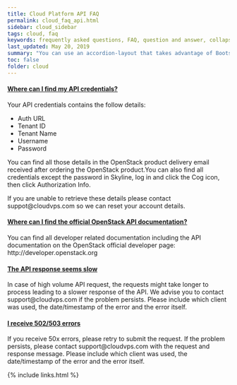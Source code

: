 ```yaml
---
title: Cloud Platform API FAQ
permalink: cloud_faq_api.html
sidebar: cloud_sidebar
tags: cloud, faq
keywords: frequently asked questions, FAQ, question and answer, collapsible sections, expand, collapse
last_updated: May 20, 2019
summary: "You can use an accordion-layout that takes advantage of Bootstrap styling. This is useful for an FAQ page."
toc: false
folder: cloud
---
```


<div class="panel-group" id="accordion">
                    <div class="panel panel-default">
                        <div class="panel-heading">
                            <h4 class="panel-title">
                                <a class="noCrossRef accordion-toggle" data-toggle="collapse" data-parent="#accordion" href="#collapseOneApi">Where can I find my API credentials?</a>
                            </h4>
                        </div>
                        <div id="collapseOneApi" class="panel-collapse collapse noCrossRef">
                            <div class="panel-body">
<p>Your API credentials contains the follow details:</p>
<ul>
<li>Auth URL</li>
<li>Tenant ID</li>
<li>Tenant Name</li>
<li>Username</li>
<li>Password</li>
</ul>
<p>You can find all those details in the OpenStack product delivery email received after ordering the OpenStack product.You can also find all credentials except the password in Skyline, log in and click the Cog icon, then click Authorization Info.</p>
<p>If you are unable to retrieve these details please contact suppot@cloudvps.com so we can reset your account details.</p>
                            </div>
                        </div>
                    </div>
                    <!-- /.panel -->
                    <div class="panel panel-default">
                        <div class="panel-heading">
                            <h4 class="panel-title">
                                <a class="noCrossRef accordion-toggle" data-toggle="collapse" data-parent="#accordion" href="#collapseTwoApi">Where can I find the official OpenStack API documentation?</a>
                            </h4>
                        </div>
                        <div id="collapseTwoApi" class="panel-collapse collapse noCrossRef">
                            <div class="panel-body">
                            You can find all developer related documentation including the API documentation on the OpenStack official developer page: http://developer.openstack.org
                            </div>
                        </div>
                    </div>
                    <!-- /.panel -->
                    <div class="panel panel-default">
                        <div class="panel-heading">
                            <h4 class="panel-title">
                                <a class="noCrossRef accordion-toggle" data-toggle="collapse" data-parent="#accordion" href="#collapseThreeApi">The API response seems slow</a>
                            </h4>
                        </div>
                        <div id="collapseThreeApi" class="panel-collapse collapse noCrossRef">
                            <div class="panel-body">
                            In case of high volume API request, the requests might take longer to process leading to a slower response of the API. We advise you to contact support@cloudvps.com if the problem persists. Please include which client was used, the date/timestamp of the error and the error itself.
                            </div>
                        </div>
                    </div>
                    <!-- /.panel -->
                    <div class="panel panel-default">
                        <div class="panel-heading">
                            <h4 class="panel-title">
                                <a class="noCrossRef accordion-toggle" data-toggle="collapse" data-parent="#accordion" href="#collapseFourApi">I receive 502/503 errors</a>
                            </h4>
                        </div>
                        <div id="collapseFourApi" class="panel-collapse collapse">
                            <div class="panel-body">
                            If you receive 50x errors, please retry to submit the request.  If the problem persists, please contact support@cloudvps.com with the request and response message. Please include which client was used, the date/timestamp of the error and the error itself.
                            </div>
                        </div>
                    </div>
                    <!-- /.panel -->
</div>
<!-- /.panel-group -->

{% include links.html %}
